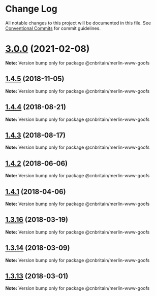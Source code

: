 # Change Log

All notable changes to this project will be documented in this file.
See [Conventional Commits](https://conventionalcommits.org) for commit guidelines.

# [3.0.0](https://github.com/cnduk/merlin-www-components/compare/@cnbritain/merlin-www-goofs@3.0.0-alpha.1...@cnbritain/merlin-www-goofs@3.0.0) (2021-02-08)

**Note:** Version bump only for package @cnbritain/merlin-www-goofs





<a name="1.4.5"></a>
## [1.4.5](https://github.com/cnduk/merlin-www-components/compare/@cnbritain/merlin-www-goofs@1.4.4...@cnbritain/merlin-www-goofs@1.4.5) (2018-11-05)




**Note:** Version bump only for package @cnbritain/merlin-www-goofs

<a name="1.4.4"></a>
## [1.4.4](https://github.com/cnduk/merlin-www-components/compare/@cnbritain/merlin-www-goofs@1.4.3...@cnbritain/merlin-www-goofs@1.4.4) (2018-08-21)




**Note:** Version bump only for package @cnbritain/merlin-www-goofs

<a name="1.4.3"></a>
## [1.4.3](https://github.com/cnduk/merlin-www-components/compare/@cnbritain/merlin-www-goofs@1.4.2...@cnbritain/merlin-www-goofs@1.4.3) (2018-08-17)




**Note:** Version bump only for package @cnbritain/merlin-www-goofs

<a name="1.4.2"></a>
## [1.4.2](https://github.com/cnduk/merlin-www-components/compare/@cnbritain/merlin-www-goofs@1.4.1...@cnbritain/merlin-www-goofs@1.4.2) (2018-06-06)




**Note:** Version bump only for package @cnbritain/merlin-www-goofs

<a name="1.4.1"></a>
## [1.4.1](https://github.com/cnduk/merlin-www-components/compare/@cnbritain/merlin-www-goofs@1.4.0...@cnbritain/merlin-www-goofs@1.4.1) (2018-04-06)




**Note:** Version bump only for package @cnbritain/merlin-www-goofs

<a name="1.3.16"></a>
## [1.3.16](https://github.com/cnduk/merlin-www-components/compare/@cnbritain/merlin-www-goofs@1.3.15...@cnbritain/merlin-www-goofs@1.3.16) (2018-03-19)




**Note:** Version bump only for package @cnbritain/merlin-www-goofs

<a name="1.3.14"></a>
## [1.3.14](https://github.com/cnduk/merlin-www-components/compare/@cnbritain/merlin-www-goofs@1.3.13...@cnbritain/merlin-www-goofs@1.3.14) (2018-03-09)




**Note:** Version bump only for package @cnbritain/merlin-www-goofs

<a name="1.3.13"></a>
## [1.3.13](https://github.com/cnduk/merlin-www-components/compare/@cnbritain/merlin-www-goofs@1.3.12...@cnbritain/merlin-www-goofs@1.3.13) (2018-03-01)




**Note:** Version bump only for package @cnbritain/merlin-www-goofs
